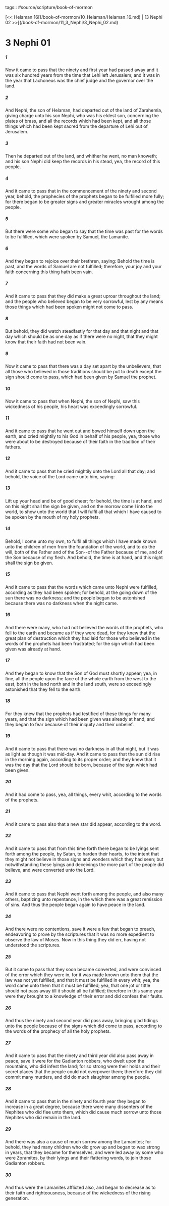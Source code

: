 tags:: #source/scripture/book-of-mormon

[<< Helaman 16[(/book-of-mormon/10_Helaman/Helaman_16.md) | [3 Nephi 02 >>[(/book-of-mormon/11_3_Nephi/3_Nephi_02.md)

# 3 Nephi 01

##### 1

Now it came to pass that the ninety and first year had passed away and it was six hundred years from the time that Lehi left Jerusalem; and it was in the year that Lachoneus was the chief judge and the governor over the land.

##### 2

And Nephi, the son of Helaman, had departed out of the land of Zarahemla, giving charge unto his son Nephi, who was his eldest son, concerning the plates of brass, and all the records which had been kept, and all those things which had been kept sacred from the departure of Lehi out of Jerusalem.

##### 3

Then he departed out of the land, and whither he went, no man knoweth; and his son Nephi did keep the records in his stead, yea, the record of this people.

##### 4

And it came to pass that in the commencement of the ninety and second year, behold, the prophecies of the prophets began to be fulfilled more fully; for there began to be greater signs and greater miracles wrought among the people.

##### 5

But there were some who began to say that the time was past for the words to be fulfilled, which were spoken by Samuel, the Lamanite.

##### 6

And they began to rejoice over their brethren, saying: Behold the time is past, and the words of Samuel are not fulfilled; therefore, your joy and your faith concerning this thing hath been vain.

##### 7

And it came to pass that they did make a great uproar throughout the land; and the people who believed began to be very sorrowful, lest by any means those things which had been spoken might not come to pass.

##### 8

But behold, they did watch steadfastly for that day and that night and that day which should be as one day as if there were no night, that they might know that their faith had not been vain.

##### 9

Now it came to pass that there was a day set apart by the unbelievers, that all those who believed in those traditions should be put to death except the sign should come to pass, which had been given by Samuel the prophet.

##### 10

Now it came to pass that when Nephi, the son of Nephi, saw this wickedness of his people, his heart was exceedingly sorrowful.

##### 11

And it came to pass that he went out and bowed himself down upon the earth, and cried mightily to his God in behalf of his people, yea, those who were about to be destroyed because of their faith in the tradition of their fathers.

##### 12

And it came to pass that he cried mightily unto the Lord all that day; and behold, the voice of the Lord came unto him, saying:

##### 13

Lift up your head and be of good cheer; for behold, the time is at hand, and on this night shall the sign be given, and on the morrow come I into the world, to show unto the world that I will fulfil all that which I have caused to be spoken by the mouth of my holy prophets.

##### 14

Behold, I come unto my own, to fulfil all things which I have made known unto the children of men from the foundation of the world, and to do the will, both of the Father and of the Son--of the Father because of me, and of the Son because of my flesh. And behold, the time is at hand, and this night shall the sign be given.

##### 15

And it came to pass that the words which came unto Nephi were fulfilled, according as they had been spoken; for behold, at the going down of the sun there was no darkness; and the people began to be astonished because there was no darkness when the night came.

##### 16

And there were many, who had not believed the words of the prophets, who fell to the earth and became as if they were dead, for they knew that the great plan of destruction which they had laid for those who believed in the words of the prophets had been frustrated; for the sign which had been given was already at hand.

##### 17

And they began to know that the Son of God must shortly appear; yea, in fine, all the people upon the face of the whole earth from the west to the east, both in the land north and in the land south, were so exceedingly astonished that they fell to the earth.

##### 18

For they knew that the prophets had testified of these things for many years, and that the sign which had been given was already at hand; and they began to fear because of their iniquity and their unbelief.

##### 19

And it came to pass that there was no darkness in all that night, but it was as light as though it was mid-day. And it came to pass that the sun did rise in the morning again, according to its proper order; and they knew that it was the day that the Lord should be born, because of the sign which had been given.

##### 20

And it had come to pass, yea, all things, every whit, according to the words of the prophets.

##### 21

And it came to pass also that a new star did appear, according to the word.

##### 22

And it came to pass that from this time forth there began to be lyings sent forth among the people, by Satan, to harden their hearts, to the intent that they might not believe in those signs and wonders which they had seen; but notwithstanding these lyings and deceivings the more part of the people did believe, and were converted unto the Lord.

##### 23

And it came to pass that Nephi went forth among the people, and also many others, baptizing unto repentance, in the which there was a great remission of sins. And thus the people began again to have peace in the land.

##### 24

And there were no contentions, save it were a few that began to preach, endeavoring to prove by the scriptures that it was no more expedient to observe the law of Moses. Now in this thing they did err, having not understood the scriptures.

##### 25

But it came to pass that they soon became converted, and were convinced of the error which they were in, for it was made known unto them that the law was not yet fulfilled, and that it must be fulfilled in every whit; yea, the word came unto them that it must be fulfilled; yea, that one jot or tittle should not pass away till it should all be fulfilled; therefore in this same year were they brought to a knowledge of their error and did confess their faults.

##### 26

And thus the ninety and second year did pass away, bringing glad tidings unto the people because of the signs which did come to pass, according to the words of the prophecy of all the holy prophets.

##### 27

And it came to pass that the ninety and third year did also pass away in peace, save it were for the Gadianton robbers, who dwelt upon the mountains, who did infest the land; for so strong were their holds and their secret places that the people could not overpower them; therefore they did commit many murders, and did do much slaughter among the people.

##### 28

And it came to pass that in the ninety and fourth year they began to increase in a great degree, because there were many dissenters of the Nephites who did flee unto them, which did cause much sorrow unto those Nephites who did remain in the land.

##### 29

And there was also a cause of much sorrow among the Lamanites; for behold, they had many children who did grow up and began to wax strong in years, that they became for themselves, and were led away by some who were Zoramites, by their lyings and their flattering words, to join those Gadianton robbers.

##### 30

And thus were the Lamanites afflicted also, and began to decrease as to their faith and righteousness, because of the wickedness of the rising generation.
